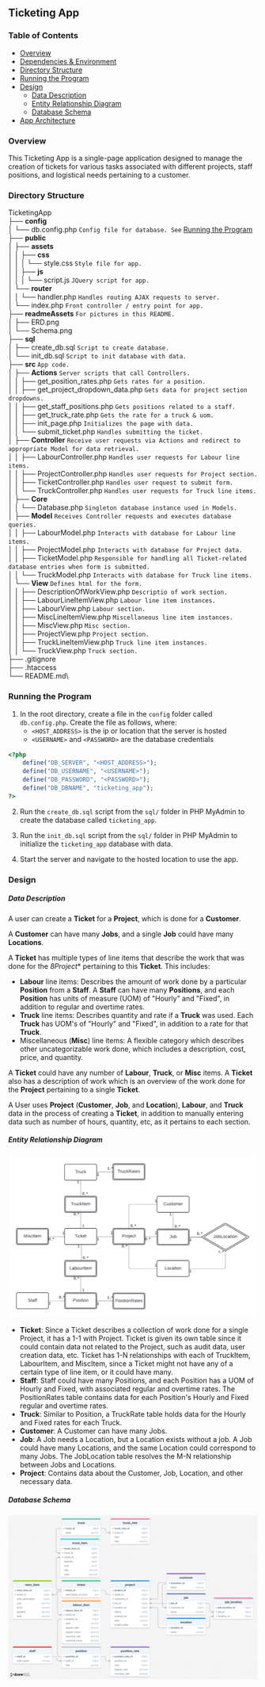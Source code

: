 ## Ticketing App

### Table of Contents
- [Overview](#overview)
- [Dependencies & Environment](#dependencies--environment)
- [Directory Structure](#directory-structure)
- [Running the Program](#running-the-program)
- [Design](#design)
    - [Data Description](#data-description)
    - [Entity Relationship Diagram](#entity-relationship-diagram)
    - [Database Schema](#database-schema) 
- [App Architecture](#app-architecture)

### Overview
This Ticketing App is a single-page application designed to manage the creation of tickets for various tasks associated with different projects, staff positions, and logistical needs pertaining to a customer.


### Directory Structure

TicketingApp\
├── **config**\
│   └── db.config.php `Config file for database. See` [Running the Program](#running-the-program)\
├── **public**\
│   ├── **assets**\
│   │   ├── **css**\
│   │   │   └── style.css `Style file for app.`\
│   │   ├── **js**\
│   │   │   └── script.js `JQuery script for app.`\
│   └── **router**\
│   │   └── handler.php `Handles routing AJAX requests to server.`\
│   └── index.php `Front controller / entry point for app.`\
├── **readmeAssets** `For pictures in this README.`\
│   ├── ERD.png\
│   └── Schema.png\
├── **sql**\
│   ├── create_db.sql `Script to create database.`\
│   └── init_db.sql `Script to init database with data.`\
├── **src** `App code.`\
│   ├── **Actions** `Server scripts that call Controllers.`\
│   │   ├── get_position_rates.php `Gets rates for a position.`\
│   │   ├── get_project_dropdown_data.php `Gets data for project section dropdowns.`\
│   │   ├── get_staff_positions.php `Gets positions related to a staff.`\
│   │   ├── get_truck_rate.php `Gets the rate for a truck & uom.`\
│   │   ├── init_page.php `Initializes the page with data.`\
│   │   └── submit_ticket.php `Handles submitting the ticket.`\
│   ├── **Controller** `Receive user requests via Actions and redirect to appropriate Model for data retrieval.`\
│   │   ├── LabourController.php `Handles user requests for Labour line items.`\
│   │   ├── ProjectController.php `Handles user requests for Project section.`\
│   │   ├── TicketController.php `Handles user request to submit form.`\
│   │   └── TruckController.php `Handles user requests for Truck line items.`\
│   ├── **Core** \
│   │   └── Database.php `Singleton database instance used in Models.`\
│   ├── **Model** `Receives Controller requests and executes database queries.`\
│   │   ├── LabourModel.php `Interacts with database for Labour line items.`\
│   │   ├── ProjectModel.php `Interacts with database for Project data.`\
│   │   ├── TicketModel.php `Responsible for handling all Ticket-related database entries when form is submitted.`\
│   │   └── TruckModel.php `Interacts with database for Truck line items.`\
│   └── **View** `Defines html for the form.`\
│   │   ├── DescriptionOfWorkView.php `Descriptio of work section.`\
│   │   ├── LabourLineItemView.php `Labour line item instances.`\
│   │   ├── LabourView.php `Labour section.`\
│   │   ├── MiscLineItemView.php `Miscellaneous line item instances.`\
│   │   ├── MiscView.php `Misc section.`\
│   │   ├── ProjectView.php `Project section.`\
│   │   ├── TruckLineItemView.php `Truck line item instances.`\
│   │   └── TruckView.php `Truck section.`\
├── .gitignore\
├── .htaccess\
└── README.md\


### Running the Program
1. In the root directory, create a file in the `config` folder called `db.config.php`. Create the file as follows, where: 
    - `<HOST_ADDRESS>` is the ip or location that the server is hosted 
    - `<USERNAME>` and `<PASSWORD>` are the database credentials
```php
<?php 
    define("DB_SERVER", "<HOST_ADDRESS>");
    define("DB_USERNAME", "<USERNAME>");
    define("DB_PASSWORD", "<PASSWORD>");
    define("DB_DBNAME", "ticketing_app");
?>
```

2. Run the `create_db.sql` script from the `sql/` folder in PHP MyAdmin to create the database called `ticketing_app`.

3. Run the `init_db.sql` script from the `sql/` folder in PHP MyAdmin to initialize the `ticketing_app` database with data. 

4. Start the server and navigate to the hosted location to use the app.

### Design

##### Data Description
A user can create a **Ticket** for a **Project**, which is done for a **Customer**.

A **Customer** can have many **Jobs**, and a single **Job** could have many **Locations**.

A **Ticket** has multiple types of line items that describe the work that was done for the *8Project** pertaining to this **Ticket**. This includes:
- **Labour** line items: Describes the amount of work done by a particular **Position** from a **Staff**. A **Staff** can have many **Positions**, and each **Position** has units of measure (UOM) of "Hourly" and "Fixed", in addition to regular and overtime rates. 
- **Truck** line items: Describes quantity and rate if a **Truck** was used. Each **Truck** has UOM's of "Hourly" and "Fixed", in addition to a rate for that **Truck**.
- Miscellaneous (**Misc**) line items: A flexible category which describes other uncategorizable work done, which includes a description, cost, price, and quantity.

A **Ticket** could have any number of **Labour**, **Truck**, or **Misc** items. A **Ticket** also has a description of work which is an overview of the work done for the **Project** pertaining to a single **Ticket**.

A User uses **Project** (**Customer**, **Job**, and **Location**), **Labour**, and **Truck** data in the process of creating a **Ticket**, in addition to manually entering data such as number of hours, quantity, etc, as it pertains to each section.

##### Entity Relationship Diagram

![Entity Relationship Diagram](/readmeAssets/ERD.png)
- **Ticket**: Since a Ticket describes a collection of work done for a single Project, it has a 1-1 with Project. Ticket is given its own table since it could contain data not related to the Project, such as audit data, user creation data, etc. 
Ticket has 1-N relationships with each of TruckItem, LabourItem, and MiscItem, since a Ticket might not have any of a certain type of line item, or it could have many.
- **Staff**: Staff could have many Positions, and each Position has a UOM of Hourly and Fixed, with associated regular and overtime rates. The PositionRates table contains data for each Position's Hourly and Fixed regular and overtime rates.
- **Truck**: Similar to Position, a TruckRate table holds data for the Hourly and Fixed rates for each Truck.
- **Customer**: A Customer can have many Jobs.
- **Job**: A Job needs a Location, but a Location exists without a job. A Job could have many Locations, and the same Location could correspond to many Jobs. The JobLocation table resolves the M-N relationship between Jobs and Locations.
- **Project**: Contains data about the Customer, Job, Location, and other necessary data.


##### Database Schema

![Database Schema](/readmeAssets/Schema.png)
